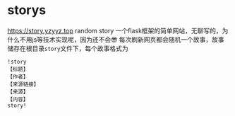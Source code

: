 
# storys
https://story.yzyyz.top
random story
一个flask框架的简单网站，无聊写的，为什么不用js等技术实现呢，因为还不会😎
每次刷新网页都会随机一个故事，故事储存在根目录`story`文件下，每个故事格式为
```
!story
【标题】
【作者】
【来源链接】
【来源】
【内容】
story!
```
